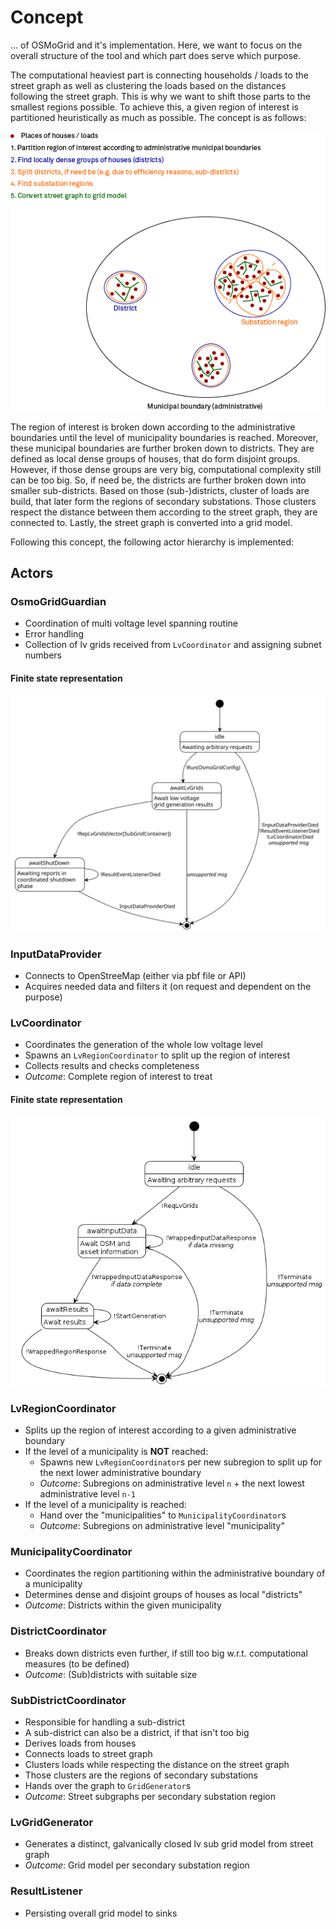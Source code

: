 # Concept

... of OSMoGrid and it's implementation.
Here, we want to focus on the overall structure of the tool and which part does serve which purpose.

The computational heaviest part is connecting households / loads to the street graph as well as clustering the loads based on the distances following the street graph.
This is why we want to shift those parts to the smallest regions possible.
To achieve this, a given region of interest is partitioned heuristically as much as possible.
The concept is as follows:

![](../_static/figures/region_separation.png)

The region of interest is broken down according to the administrative boundaries until the level of municipality boundaries is reached.
Moreover, these municipal boundaries are further broken down to districts.
They are defined as local dense groups of houses, that do form disjoint groups.
However, if those dense groups are very big, computational complexity still can be too big.
So, if need be, the districts are further broken down into smaller sub-districts.
Based on those (sub-)districts, cluster of loads are build, that later form the regions of secondary substations.
Those clusters respect the distance between them according to the street graph, they are connected to.
Lastly, the street graph is converted into a grid model.

Following this concept, the following actor hierarchy is implemented:

## Actors
### OsmoGridGuardian
- Coordination of multi voltage level spanning routine
- Error handling
- Collection of lv grids received from `LvCoordinator` and assigning subnet numbers

#### Finite state representation
![](../_static/figures/puml/OsmoGridGuardian.svg)

### InputDataProvider
- Connects to OpenStreeMap (either via pbf file or API)
- Acquires needed data and filters it (on request and dependent on the purpose)

### LvCoordinator
- Coordinates the generation of the whole low voltage level
- Spawns an `LvRegionCoordinator` to split up the region of interest
- Collects results and checks completeness
- *Outcome*: Complete region of interest to treat

#### Finite state representation
![](../_static/figures/puml/LvCoordinator.png)

### LvRegionCoordinator
- Splits up the region of interest according to a given administrative boundary
- If the level of a municipality is **NOT** reached:
  - Spawns new `LvRegionCoordinator`s per new subregion to split up for the next lower administrative boundary
  - *Outcome*: Subregions on administrative level `n` + the next lowest administrative level `n-1` 
- If the level of a municipality is reached:
  - Hand over the "municipalities" to `MunicipalityCoordinator`s
  - *Outcome*: Subregions on administrative level "municipality"

### MunicipalityCoordinator
- Coordinates the region partitioning within the administrative boundary of a municipality
- Determines dense and disjoint groups of houses as local "districts"
- *Outcome*: Districts within the given municipality

### DistrictCoordinator
- Breaks down districts even further, if still too big w.r.t. computational measures (to be defined)
- *Outcome*: (Sub)districts with suitable size

### SubDistrictCoordinator
- Responsible for handling a sub-district
- A sub-district can also be a district, if that isn't too big
- Derives loads from houses
- Connects loads to street graph
- Clusters loads while respecting the distance on the street graph
- Those clusters are the regions of secondary substations
- Hands over the graph to `GridGenerator`s
- *Outcome*: Street subgraphs per secondary substation region

### LvGridGenerator
- Generates a distinct, galvanically closed lv sub grid model from street graph
- *Outcome*: Grid model per secondary substation region

### ResultListener
- Persisting overall grid model to sinks
